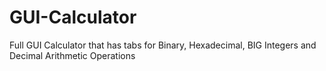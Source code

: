 # GUI-Calculator
Full GUI Calculator that has tabs for Binary, Hexadecimal, BIG Integers and Decimal Arithmetic Operations
